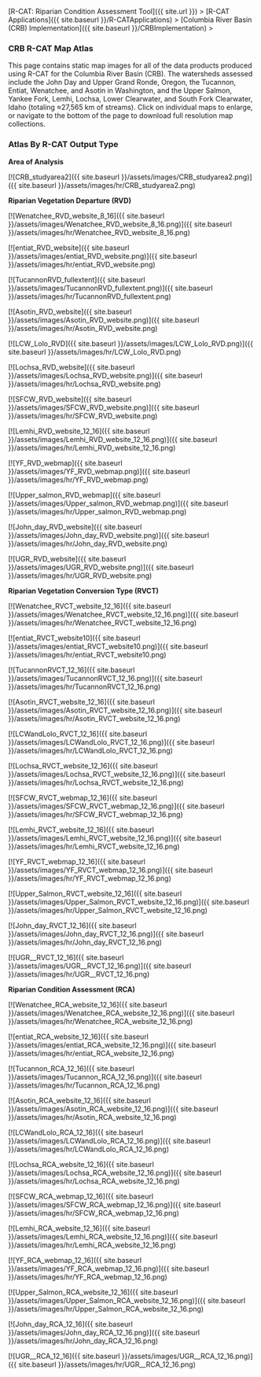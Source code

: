 [R-CAT: Riparian Condition Assessment Tool]({{ site.url }})‎ > ‎[R-CAT Applications]({{ site.baseurl }}/R-CATApplications)‎ > ‎‎[Columbia River Basin (CRB) Implementation]({{ site.baseurl }}/CRBImplementation)‎ > ‎

### CRB R-CAT Map Atlas

This page contains static map images for all of the data products produced using R-CAT for the Columbia River Basin (CRB).  The watersheds assessed include the John Day and Upper Grand Ronde, Oregon, the Tucannon, Entiat, Wenatchee, and Asotin in Washington, and the Upper Salmon, Yankee Fork, Lemhi, Lochsa, Lower Clearwater, and South Fork Clearwater, Idaho (totaling ≈27,565 km of streams). Click on individual maps to enlarge, or navigate to the bottom of the page to download full resolution map collections.

### Atlas By R-CAT Output Type

**Area of Analysis**

[![CRB_studyarea2]({{ site.baseurl }}/assets/images/CRB_studyarea2.png)]({{ site.baseurl }}/assets/images/hr/CRB_studyarea2.png)

**Riparian Vegetation Departure (RVD)**



[![Wenatchee_RVD_website_8_16]({{ site.baseurl }}/assets/images/Wenatchee_RVD_website_8_16.png)]({{ site.baseurl }}/assets/images/hr/Wenatchee_RVD_website_8_16.png)

[![entiat_RVD_website]({{ site.baseurl }}/assets/images/entiat_RVD_website.png)]({{ site.baseurl }}/assets/images/hr/entiat_RVD_website.png)

[![TucannonRVD_fullextent]({{ site.baseurl }}/assets/images/TucannonRVD_fullextent.png)]({{ site.baseurl }}/assets/images/hr/TucannonRVD_fullextent.png)

[![Asotin_RVD_website]({{ site.baseurl }}/assets/images/Asotin_RVD_website.png)]({{ site.baseurl }}/assets/images/hr/Asotin_RVD_website.png)

[![LCW_Lolo_RVD]({{ site.baseurl }}/assets/images/LCW_Lolo_RVD.png)]({{ site.baseurl }}/assets/images/hr/LCW_Lolo_RVD.png)

[![Lochsa_RVD_website]({{ site.baseurl }}/assets/images/Lochsa_RVD_website.png)]({{ site.baseurl }}/assets/images/hr/Lochsa_RVD_website.png)

[![SFCW_RVD_website]({{ site.baseurl }}/assets/images/SFCW_RVD_website.png)]({{ site.baseurl }}/assets/images/hr/SFCW_RVD_website.png)

[![Lemhi_RVD_website_12_16]({{ site.baseurl }}/assets/images/Lemhi_RVD_website_12_16.png)]({{ site.baseurl }}/assets/images/hr/Lemhi_RVD_website_12_16.png)

[![YF_RVD_webmap]({{ site.baseurl }}/assets/images/YF_RVD_webmap.png)]({{ site.baseurl }}/assets/images/hr/YF_RVD_webmap.png)

[![Upper_salmon_RVD_webmap]({{ site.baseurl }}/assets/images/Upper_salmon_RVD_webmap.png)]({{ site.baseurl }}/assets/images/hr/Upper_salmon_RVD_webmap.png)

[![John_day_RVD_website]({{ site.baseurl }}/assets/images/John_day_RVD_website.png)]({{ site.baseurl }}/assets/images/hr/John_day_RVD_website.png)

[![UGR_RVD_website]({{ site.baseurl }}/assets/images/UGR_RVD_website.png)]({{ site.baseurl }}/assets/images/hr/UGR_RVD_website.png)



**Riparian Vegetation Conversion Type (RVCT)**

[![Wenatchee_RVCT_website_12_16]({{ site.baseurl }}/assets/images/Wenatchee_RVCT_website_12_16.png)]({{ site.baseurl }}/assets/images/hr/Wenatchee_RVCT_website_12_16.png)

[![entiat_RVCT_website10]({{ site.baseurl }}/assets/images/entiat_RVCT_website10.png)]({{ site.baseurl }}/assets/images/hr/entiat_RVCT_website10.png)

[![TucannonRVCT_12_16]({{ site.baseurl }}/assets/images/TucannonRVCT_12_16.png)]({{ site.baseurl }}/assets/images/hr/TucannonRVCT_12_16.png)

[![Asotin_RVCT_website_12_16]({{ site.baseurl }}/assets/images/Asotin_RVCT_website_12_16.png)]({{ site.baseurl }}/assets/images/hr/Asotin_RVCT_website_12_16.png)

[![LCWandLolo_RVCT_12_16]({{ site.baseurl }}/assets/images/LCWandLolo_RVCT_12_16.png)]({{ site.baseurl }}/assets/images/hr/LCWandLolo_RVCT_12_16.png)

[![Lochsa_RVCT_website_12_16]({{ site.baseurl }}/assets/images/Lochsa_RVCT_website_12_16.png)]({{ site.baseurl }}/assets/images/hr/Lochsa_RVCT_website_12_16.png)

[![SFCW_RVCT_webmap_12_16]({{ site.baseurl }}/assets/images/SFCW_RVCT_webmap_12_16.png)]({{ site.baseurl }}/assets/images/hr/SFCW_RVCT_webmap_12_16.png)

[![Lemhi_RVCT_website_12_16]({{ site.baseurl }}/assets/images/Lemhi_RVCT_website_12_16.png)]({{ site.baseurl }}/assets/images/hr/Lemhi_RVCT_website_12_16.png)

[![YF_RVCT_webmap_12_16]({{ site.baseurl }}/assets/images/YF_RVCT_webmap_12_16.png)]({{ site.baseurl }}/assets/images/hr/YF_RVCT_webmap_12_16.png)

[![Upper_Salmon_RVCT_website_12_16]({{ site.baseurl }}/assets/images/Upper_Salmon_RVCT_website_12_16.png)]({{ site.baseurl }}/assets/images/hr/Upper_Salmon_RVCT_website_12_16.png)

[![John_day_RVCT_12_16]({{ site.baseurl }}/assets/images/John_day_RVCT_12_16.png)]({{ site.baseurl }}/assets/images/hr/John_day_RVCT_12_16.png)

[![UGR__RVCT_12_16]({{ site.baseurl }}/assets/images/UGR__RVCT_12_16.png)]({{ site.baseurl }}/assets/images/hr/UGR__RVCT_12_16.png)



**Riparian Condition Assessment (RCA)**

[![Wenatchee_RCA_website_12_16]({{ site.baseurl }}/assets/images/Wenatchee_RCA_website_12_16.png)]({{ site.baseurl }}/assets/images/hr/Wenatchee_RCA_website_12_16.png)

[![entiat_RCA_website_12_16]({{ site.baseurl }}/assets/images/entiat_RCA_website_12_16.png)]({{ site.baseurl }}/assets/images/hr/entiat_RCA_website_12_16.png)

[![Tucannon_RCA_12_16]({{ site.baseurl }}/assets/images/Tucannon_RCA_12_16.png)]({{ site.baseurl }}/assets/images/hr/Tucannon_RCA_12_16.png)

[![Asotin_RCA_website_12_16]({{ site.baseurl }}/assets/images/Asotin_RCA_website_12_16.png)]({{ site.baseurl }}/assets/images/hr/Asotin_RCA_website_12_16.png)

[![LCWandLolo_RCA_12_16]({{ site.baseurl }}/assets/images/LCWandLolo_RCA_12_16.png)]({{ site.baseurl }}/assets/images/hr/LCWandLolo_RCA_12_16.png)

[![Lochsa_RCA_website_12_16]({{ site.baseurl }}/assets/images/Lochsa_RCA_website_12_16.png)]({{ site.baseurl }}/assets/images/hr/Lochsa_RCA_website_12_16.png)

[![SFCW_RCA_webmap_12_16]({{ site.baseurl }}/assets/images/SFCW_RCA_webmap_12_16.png)]({{ site.baseurl }}/assets/images/hr/SFCW_RCA_webmap_12_16.png)

[![Lemhi_RCA_website_12_16]({{ site.baseurl }}/assets/images/Lemhi_RCA_website_12_16.png)]({{ site.baseurl }}/assets/images/hr/Lemhi_RCA_website_12_16.png)

[![YF_RCA_webmap_12_16]({{ site.baseurl }}/assets/images/YF_RCA_webmap_12_16.png)]({{ site.baseurl }}/assets/images/hr/YF_RCA_webmap_12_16.png)

[![Upper_Salmon_RCA_website_12_16]({{ site.baseurl }}/assets/images/Upper_Salmon_RCA_website_12_16.png)]({{ site.baseurl }}/assets/images/hr/Upper_Salmon_RCA_website_12_16.png)

[![John_day_RCA_12_16]({{ site.baseurl }}/assets/images/John_day_RCA_12_16.png)]({{ site.baseurl }}/assets/images/hr/John_day_RCA_12_16.png)

[![UGR__RCA_12_16]({{ site.baseurl }}/assets/images/UGR__RCA_12_16.png)]({{ site.baseurl }}/assets/images/hr/UGR__RCA_12_16.png)

